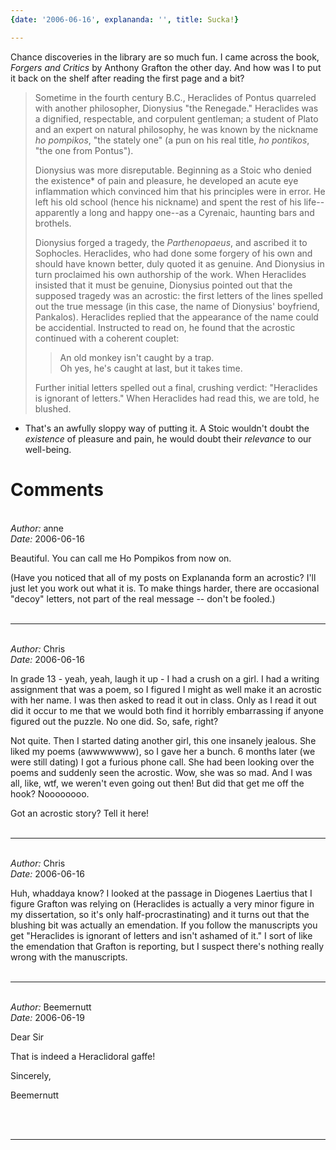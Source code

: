 ```yaml
---
{date: '2006-06-16', explananda: '', title: Sucka!}

---
```

Chance discoveries in the library are so much fun.  I came across the book, <i>Forgers and Critics</i> by Anthony Grafton the other day.  And how was I to put it back on the shelf after reading the first page and a bit? <blockquote>Sometime in the fourth century B.C., Heraclides of Pontus quarreled with another philosopher, Dionysius "the Renegade."  Heraclides was a dignified, respectable, and corpulent gentleman; a student of Plato and an expert on natural philosophy, he was known by the nickname <i>ho pompikos</i>, "the stately one" (a pun on his real title, <i>ho pontikos</i>, "the one from Pontus"). 

Dionysius was more disreputable.  Beginning as a Stoic who denied the existence* of pain and pleasure, he developed an acute eye inflammation which convinced him that his principles were in error.  He left his old school (hence his nickname) and spent the rest of his life--apparently a long and happy one--as a Cyrenaic, haunting bars and brothels.

Dionysius forged a tragedy, the <i>Parthenopaeus</i>, and ascribed it to Sophocles.  Heraclides, who had done some forgery of his own and should have known better, duly quoted it as genuine.  And Dionysius in turn proclaimed his own authorship of the work.  When Heraclides insisted that it must be genuine, Dionysius pointed out that the supposed tragedy was an acrostic: the first letters of the lines spelled out the true message (in this case, the name of Dionysius' boyfriend, Pankalos).  Heraclides replied that the appearance of the name could be accidential.  Instructed to read on, he found that the acrostic continued with a coherent couplet: <blockquote>An old monkey isn't caught by a trap.  
Oh yes, he's caught at last, but it takes time.</blockquote>Further initial letters spelled out a final, crushing verdict: "Heraclides is ignorant of letters."  When Heraclides had read this, we are told, he blushed.</blockquote>

* That's an awfully sloppy way of putting it.  A Stoic wouldn't doubt the <i>existence</i> of pleasure and pain, he would doubt their <i>relevance</i> to our well-being.


<h1>Comments</h1>


<br/>
<em>Author:</em> anne
<br/><em>Date:</em> 2006-06-16

Beautiful. You can call me Ho Pompikos from now on.

(Have you noticed that all of my posts on Explananda form an acrostic? I'll just let you work out what it is. To make things harder, there are occasional 
"decoy" letters, not part of the real message -- don't be fooled.)
<br/>
<br/>

*******************************************************************************



<br/>
<em>Author:</em> Chris
<br/><em>Date:</em> 2006-06-16

In grade 13 - yeah, yeah, laugh it up - I had a crush on a girl.  I had a writing assignment that was a poem, so I figured I might as well make it an acrostic with her name.  I was then asked to read it out in class.  Only as I read it out did it occur to me that we would both find it horribly embarrassing if anyone figured out the puzzle.  No one did.  So, safe, right?

Not quite.  Then I started dating another girl, this one insanely jealous.  She liked my poems (awwwwwww), so I gave her a bunch.  6 months later (we were still dating) I got a furious phone call.  She had been looking over the poems and suddenly seen the acrostic.  Wow, she was so mad.  And I was all, like, wtf, we weren't even going out then!  But did that get me off the hook?  Noooooooo.  

Got an acrostic story?  Tell it here!
<br/>
<br/>

*******************************************************************************



<br/>
<em>Author:</em> Chris
<br/><em>Date:</em> 2006-06-16

Huh, whaddaya know?  I looked at the passage in Diogenes Laertius that I figure Grafton was relying on (Heraclides is actually a very minor figure in my dissertation, so it's only half-procrastinating) and it turns out that the blushing bit was actually an emendation.  If you follow the manuscripts you get "Heraclides is ignorant of letters and isn't ashamed of it."  I sort of like the emendation that Grafton is reporting, but I suspect there's nothing really wrong with the manuscripts.
<br/>
<br/>

*******************************************************************************



<br/>
<em>Author:</em> Beemernutt
<br/><em>Date:</em> 2006-06-19

Dear Sir

That is indeed a Heraclidoral gaffe!

Sincerely,

Beemernutt

<br/>
<br/>

*******************************************************************************

